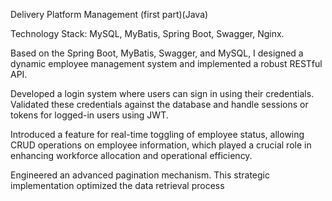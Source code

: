 Delivery Platform Management (first part)(Java)

Technology Stack: MySQL, MyBatis, Spring Boot, Swagger, Nginx.

 Based on the Spring Boot, MyBatis, Swagger, and MySQL, I designed a dynamic employee management system and implemented a robust RESTful API.
 
 Developed a login system where users can sign in using their credentials. Validated these credentials against the database and handle
sessions or tokens for logged-in users using JWT.

 Introduced a feature for real-time toggling of employee status, allowing CRUD operations on employee information, which played
a crucial role in enhancing workforce allocation and operational efficiency.

 Engineered an advanced pagination mechanism. This strategic implementation optimized the data retrieval process
